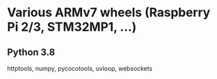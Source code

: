 # Various ARMv7 wheels (Raspberry Pi 2/3, STM32MP1, ...)
## Python 3.8
httptools, numpy, pycocotools, uvloop, websockets